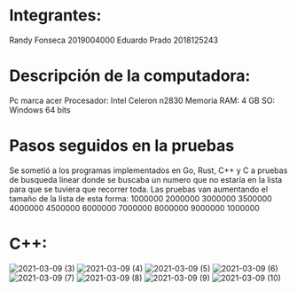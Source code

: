 # Integrantes:
Randy Fonseca 2019004000
Eduardo Prado 2018125243


# Descripción de la computadora:

Pc marca acer
Procesador: Intel Celeron n2830
Memoria RAM: 4 GB
SO: Windows 64 bits

# Pasos seguidos en la pruebas

Se sometió a los programas implementados en Go, Rust, C++ y C a pruebas de busqueda linear donde se buscaba un numero que no estaría en la lista para que se tuviera que recorrer toda.
Las pruebas van aumentando el tamaño de la lista de esta forma:
  1000000
  2000000
  3000000
  3500000
  4000000
  4500000
  6000000
  7000000
  8000000
  9000000
  1000000

# C++:
![2021-03-09 (3)](https://user-images.githubusercontent.com/49202815/110562866-ef0c8600-810f-11eb-84bb-afd5fc6b0c2c.png)
![2021-03-09 (4)](https://user-images.githubusercontent.com/49202815/110562890-fa5fb180-810f-11eb-9ed3-fbdd792302da.png)
![2021-03-09 (5)](https://user-images.githubusercontent.com/49202815/110562896-00ee2900-8110-11eb-8e77-2c20f3057c2d.png)
![2021-03-09 (6)](https://user-images.githubusercontent.com/49202815/110562902-03e91980-8110-11eb-8b72-367d45f677dd.png)
![2021-03-09 (7)](https://user-images.githubusercontent.com/49202815/110562908-064b7380-8110-11eb-8121-fa36714ad81b.png)
![2021-03-09 (8)](https://user-images.githubusercontent.com/49202815/110562913-09466400-8110-11eb-92c3-4182cdcc9afa.png)
![2021-03-09 (9)](https://user-images.githubusercontent.com/49202815/110562917-0ba8be00-8110-11eb-9ac0-abe5dafffd14.png)
![2021-03-09 (10)](https://user-images.githubusercontent.com/49202815/110562924-0ea3ae80-8110-11eb-8dfc-1156aba96378.png)

